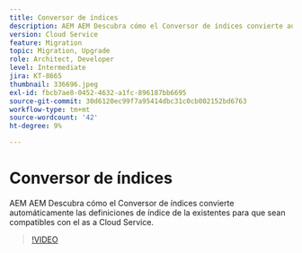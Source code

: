 ```yaml
---
title: Conversor de índices
description: AEM AEM Descubra cómo el Conversor de índices convierte automáticamente las definiciones de índice de la existentes para que sean compatibles con el as a Cloud Service.
version: Cloud Service
feature: Migration
topic: Migration, Upgrade
role: Architect, Developer
level: Intermediate
jira: KT-8665
thumbnail: 336696.jpeg
exl-id: fbcb7ae8-0452-4632-a1fc-896187bb6695
source-git-commit: 30d6120ec99f7a95414dbc31c0cb002152bd6763
workflow-type: tm+mt
source-wordcount: '42'
ht-degree: 9%

---
```


# Conversor de índices

AEM AEM Descubra cómo el Conversor de índices convierte automáticamente las definiciones de índice de la existentes para que sean compatibles con el as a Cloud Service.

>[!VIDEO](https://video.tv.adobe.com/v/336696?quality=12&learn=on)
